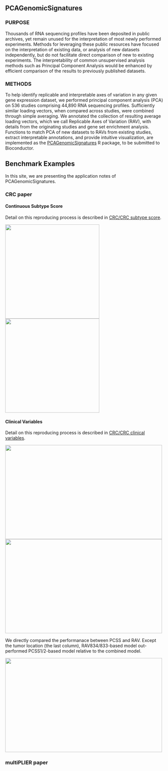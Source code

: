 ## PCAGenomicSignatures
### PURPOSE
Thousands of RNA sequencing profiles have been deposited in public archives, yet 
remain unused for the interpretation of most newly performed experiments. Methods 
for leveraging these public resources have focused on the interpretation of existing 
data, or analysis of new datasets independently, but do not facilitate direct comparison 
of new to existing experiments. The interpretability of common unsupervised analysis 
methods such as Principal Component Analysis would be enhanced by efficient comparison 
of the results to previously published datasets.

### METHODS
To help identify replicable and interpretable axes of variation in any given gene 
expression dataset, we performed principal component analysis (PCA) on 536 studies 
comprising 44,890 RNA sequencing profiles. Sufficiently similar loading vectors, 
when compared across studies, were combined through simple averaging. We annotated 
the collection of resulting average loading vectors, which we call Replicable Axes 
of Variation (RAV), with details from the originating studies and gene set enrichment 
analysis. Functions to match PCA of new datasets to RAVs from existing studies, 
extract interpretable annotations, and provide intuitive visualization, are implemented 
as the [PCAGenomicSignatures](https://shbrief.github.io/PCAGenomicSignatures/) R package, 
to be submitted to Bioconductor. 



## Benchmark Examples
In this site, we are presenting the application notes of PCAGenomicSignatures.

### CRC paper
#### Continuous Subtype Score
Detail on this reproducing process is described in [CRC/CRC subtype score](https://shbrief.github.io/PCAGenomicSignaturesPaper/Results/CRC/repeat_Fig4A.html).

<img src="https://raw.githubusercontent.com/shbrief/PCAGenomicSignaturesPaper/master/inst/images/CRC_Fig4A.png" width="300" height="300">
<img src="https://raw.githubusercontent.com/shbrief/PCAGenomicSignaturesPaper/master/Results/CRC/outputs/png/scatter_834_833.png" width="300" height="300">

#### Clinical Variables
Detail on this reproducing process is described in [CRC/CRC clinical variables](https://shbrief.github.io/PCAGenomicSignaturesPaper/Results/CRC/repeat_Fig4C.html).

<img src="https://raw.githubusercontent.com/shbrief/PCAGenomicSignaturesPaper/master/inst/images/CRC_Fig4C.png" width="500" height="300">
<img src="https://raw.githubusercontent.com/shbrief/PCAGenomicSignaturesPaper/master/Results/CRC/outputs/png/boxplot_PCSS_vs_834_833.png" width="500" height="300">

We directly compared the performanace between PCSS and RAV. Except the tumor location 
(the last column), RAV834/833-based model out-performed PCSS1/2-based model relative
to the combined model.

<img src="https://raw.githubusercontent.com/shbrief/PCAGenomicSignaturesPaper/master/Results/CRC/outputs/png/boxplot_PCSS_vs_834_833.png" width="500" height="300">

### multiPLIER paper

